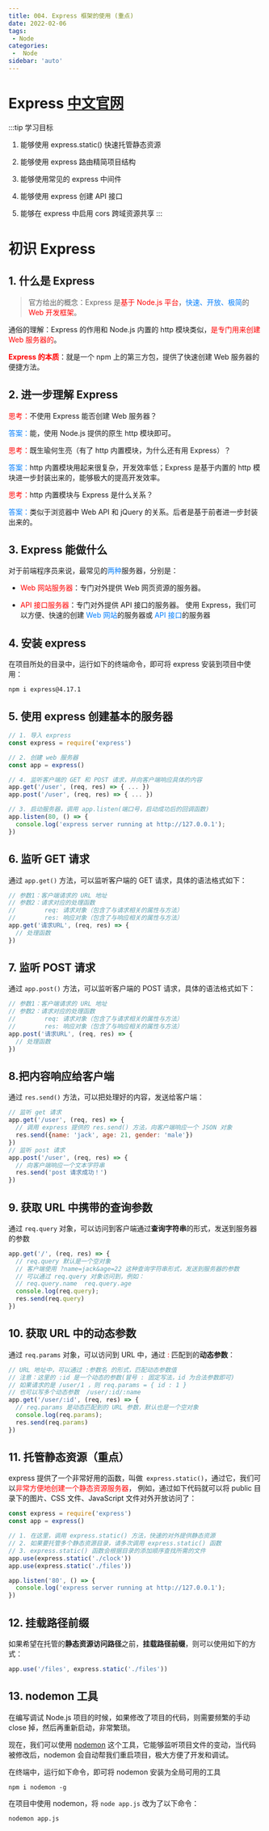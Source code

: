 ```yaml
---
title: 004. Express 框架的使用 (重点)
date: 2022-02-06
tags:
 - Node
categories:
 -  Node
sidebar: 'auto'
---
```


# Express [中文官网](http://www.expressjs.com.cn/)

:::tip 学习目标
1. 能够使用 express.static() 快速托管静态资源

2. 能够使用 express 路由精简项目结构

3. 能够使用常见的 express 中间件

4. 能够使用 express 创建 API 接口

5. 能够在 express 中启用 cors 跨域资源共享
:::

# 初识 Express

## 1. 什么是 Express
> 官方给出的概念：Express 是<font color=red>基于 Node.js 平台</font>，<font color=047ffd>快速、开放、极简</font>的<font color=red> Web 开发框架</font>。

通俗的理解：Express 的作用和 Node.js 内置的 http 模块类似，<font color=red>是专门用来创建 Web 服务器的</font>。

**<font color=red>Express 的本质</font>**：就是一个 npm 上的第三方包，提供了快速创建 Web 服务器的便捷方法。

## 2. 进一步理解 Express
<font color=red>思考：</font>不使用 Express 能否创建 Web 服务器？

<font color=047ffd>答案：</font>能，使用 Node.js 提供的原生 http 模块即可。

<font color=red>思考：</font>既生瑜何生亮（有了 http 内置模块，为什么还有用 Express）？

<font color=047ffd>答案：</font>http 内置模块用起来很复杂，开发效率低；Express 是基于内置的 http 模块进一步封装出来的，能够极大的提高开发效率。

<font color=red>思考：</font>http 内置模块与 Express 是什么关系？

<font color=047ffd>答案：</font>类似于浏览器中 Web API 和 jQuery 的关系。后者是基于前者进一步封装出来的。

## 3. Express 能做什么
对于前端程序员来说，最常见的<font color=047ffd>两种</font>服务器，分别是：
* <font color=red>Web 网站服务器</font>：专门对外提供 Web 网页资源的服务器。

* <font color=red>API 接口服务器</font>：专门对外提供 API 接口的服务器。
使用 Express，我们可以方便、快速的创建 <font color=047ffd>Web 网站</font>的服务器或 <font color=047ffd>API 接口</font>的服务器

## 4. 安装 express
在项目所处的目录中，运行如下的终端命令，即可将 express 安装到项目中使用：
```
npm i express@4.17.1
```


## 5. 使用 express 创建基本的服务器
```js
// 1. 导入 express
const express = require('express')

// 2. 创建 web 服务器
const app = express()

// 4. 监听客户端的 GET 和 POST 请求，并向客户端响应具体的内容
app.get('/user', (req, res) => { ... })
app.post('/user', (req, res) => { ... })

// 3. 启动服务器，调用 app.listen(端口号，启动成功后的回调函数)
app.listen(80, () => {
  console.log('express server running at http://127.0.0.1');
})
```

## 6. 监听 GET 请求
通过 `app.get()` 方法，可以监听客户端的 GET 请求，具体的语法格式如下：
```js
// 参数1：客户端请求的 URL 地址
// 参数2：请求对应的处理函数
//        req: 请求对象（包含了与请求相关的属性与方法）
//        res: 响应对象（包含了与响应相关的属性与方法）
app.get('请求URL', (req, res) => {
  // 处理函数
})
```
## 7. 监听 POST 请求
通过 `app.post()` 方法，可以监听客户端的 POST 请求，具体的语法格式如下：
```js
// 参数1：客户端请求的 URL 地址
// 参数2：请求对应的处理函数
//        req: 请求对象（包含了与请求相关的属性与方法）
//        res: 响应对象（包含了与响应相关的属性与方法）
app.post('请求URL', (req, res) => {
  // 处理函数
})
```

## 8.把内容响应给客户端
通过 `res.send()` 方法，可以把处理好的内容，发送给客户端：
```js
// 监听 get 请求
app.get('/user', (req, res) => {
  // 调用 express 提供的 res.send() 方法，向客户端响应一个 JSON 对象
  res.send({name: 'jack', age: 21, gender: 'male'})
})
// 监听 post 请求
app.post('/user', (req, res) => {
  // 向客户端响应一个文本字符串
  res.send('post 请求成功！')
})
```

## 9. 获取 URL 中携带的查询参数
通过 `req.query` 对象，可以访问到客户端通过**查询字符串**的形式，发送到服务器的参数
```js
app.get('/', (req, res) => {
  // req.query 默认是一个空对象
  // 客户端使用 ?name=jack&age=22 这种查询字符串形式，发送到服务器的参数
  // 可以通过 req.query 对象访问到，例如：
  // req.query.name  req.query.age
  console.log(req.query);
  res.send(req.query)
})
```

## 10. 获取 URL 中的动态参数
通过 `req.params` 对象，可以访问到 URL 中，通过 <font color=red>:</font> 匹配到的**动态参数**：
```js
// URL 地址中，可以通过 :参数名 的形式，匹配动态参数值
// 注意：这里的 :id 是一个动态的参数(冒号 : 固定写法，id 为合法参数即可)
// 如果请求的是 /user/1 ，则 req.params = { id : 1 }
// 也可以写多个动态参数  /user/:id/:name
app.get('/user/:id', (req, res) => {
  // req.params 是动态匹配到的 URL 参数，默认也是一个空对象
  console.log(req.params);
  res.send(req.params)
})
```

## 11. 托管静态资源（重点）
express 提供了一个非常好用的函数，叫做` express.static()`，通过它，我们可以<font color=red>非常方便地创建一个静态资源服务器</font>，
例如，通过如下代码就可以将 public 目录下的图片、CSS 文件、JavaScript 文件对外开放访问了：
```js
const express = require('express')
const app = express()

// 1. 在这里，调用 express.static() 方法，快速的对外提供静态资源
// 2. 如果要托管多个静态资源目录，请多次调用 express.static() 函数
// 3. express.static() 函数会根据目录的添加顺序查找所需的文件
app.use(express.static('./clock'))
app.use(express.static('./files'))

app.listen('80', () => {
  console.log('express server running at http://127.0.0.1');
})
```

## 12. 挂载路径前缀
如果希望在托管的**静态资源访问路径**之前，**挂载路径前缀**，则可以使用如下的方式：
```js
app.use('/files', express.static('./files'))
```

## 13. nodemon 工具
在编写调试 Node.js 项目的时候，如果修改了项目的代码，则需要频繁的手动 close 掉，然后再重新启动，非常繁琐。

现在，我们可以使用 [nodemon](https://www.npmjs.com/package/nodemon) 这个工具，它能够监听项目文件的变动，当代码被修改后，nodemon 会自动帮我们重启项目，极大方便了开发和调试。

在终端中，运行如下命令，即可将 nodemon 安装为全局可用的工具
```
npm i nodemon -g
```

在项目中使用 nodemon，将 `node app.js` 改为了以下命令：
```
nodemon app.js
```